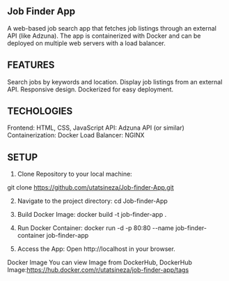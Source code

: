 ## Job Finder App
A web-based job search app that fetches job listings through an external API (like Adzuna). The app is containerized with Docker and can be deployed on multiple web servers with a load balancer.

## FEATURES
Search jobs by keywords and location.
Display job listings from an external API.
Responsive design.
Dockerized for easy deployment.

## TECHOLOGIES
Frontend: HTML, CSS, JavaScript
API: Adzuna API (or similar)
Containerization: Docker
Load Balancer: NGINX

## SETUP
1. Clone Repository to your local machine:

git clone https://github.com/utatsineza/Job-finder-App.git

2. Navigate to the project directory:
cd Job-finder-App

3. Build  Docker Image:
docker build -t job-finder-app .

4. Run Docker Container:
docker run -d -p 80:80 --name job-finder-container job-finder-app

5. Access the App:
Open http://localhost in your browser.


Docker Image
You can view Image from DockerHub, DockerHub Image:https://hub.docker.com/r/utatsineza/job-finder-app/tags